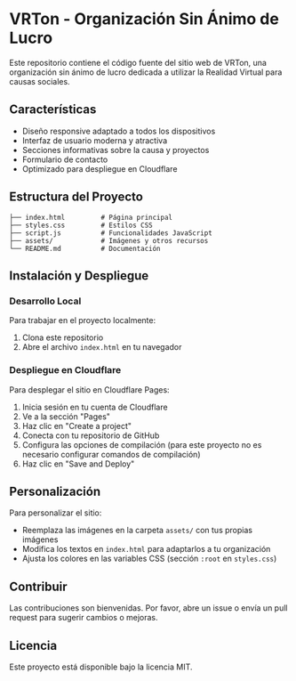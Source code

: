 # VRTon - Organización Sin Ánimo de Lucro

Este repositorio contiene el código fuente del sitio web de VRTon, una organización sin ánimo de lucro dedicada a utilizar la Realidad Virtual para causas sociales.

## Características

- Diseño responsive adaptado a todos los dispositivos
- Interfaz de usuario moderna y atractiva
- Secciones informativas sobre la causa y proyectos
- Formulario de contacto
- Optimizado para despliegue en Cloudflare

## Estructura del Proyecto

```
├── index.html         # Página principal
├── styles.css         # Estilos CSS
├── script.js          # Funcionalidades JavaScript
├── assets/            # Imágenes y otros recursos
└── README.md          # Documentación
```

## Instalación y Despliegue

### Desarrollo Local

Para trabajar en el proyecto localmente:

1. Clona este repositorio
2. Abre el archivo `index.html` en tu navegador

### Despliegue en Cloudflare

Para desplegar el sitio en Cloudflare Pages:

1. Inicia sesión en tu cuenta de Cloudflare
2. Ve a la sección "Pages"
3. Haz clic en "Create a project"
4. Conecta con tu repositorio de GitHub
5. Configura las opciones de compilación (para este proyecto no es necesario configurar comandos de compilación)
6. Haz clic en "Save and Deploy"

## Personalización

Para personalizar el sitio:

- Reemplaza las imágenes en la carpeta `assets/` con tus propias imágenes
- Modifica los textos en `index.html` para adaptarlos a tu organización
- Ajusta los colores en las variables CSS (sección `:root` en `styles.css`)

## Contribuir

Las contribuciones son bienvenidas. Por favor, abre un issue o envía un pull request para sugerir cambios o mejoras.

## Licencia

Este proyecto está disponible bajo la licencia MIT.
